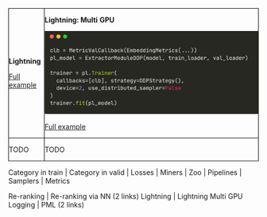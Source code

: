 <div style="overflow-x: auto;">

<table style="width: 100%; border-collapse: collapse; border-spacing: 0; margin: 0; padding: 0;">

<tr>
    <td style="border: 1px solid black; padding: 0;">

**Lightning**

[Full example](todo)

</td>

<td style="border: 1px solid black; padding: 0;">

**Lightning: Multi GPU**

[comment]: https://carbon.now.sh/?bg=rgba%28171%2C+184%2C+195%2C+1%29&t=monokai&wt=none&l=python&width=682&ds=true&dsyoff=20px&dsblur=68px&wc=true&wa=false&pv=56px&ph=56px&ln=false&fl=1&fm=Hack&fs=14px&lh=133%25&si=false&es=2x&wm=false&code=clb%2520%253D%2520MetricValCallback%28EmbeddingMetrics%28...%29%29%250Apl_model%2520%253D%2520ExtractorModuleDDP%28model%252C%2520train_loader%252C%2520val_loader%29%250A%250Atrainer%2520%253D%2520pl.Trainer%28%250A%2520%2520callbacks%253D%255Bclb%255D%252C%2520strategy%253DDDPStrategy%28%29%252C%250A%2520%2520device%253D2%252C%2520use_distributed_sampler%253DFalse%2520%2520%2520%2520%2520%2520%2520%2520%2520%2520%2520%2520%2520%2520%2520%2520%2520%2520%2520%2520%250A%29%250Atrainer.fit%28pl_model%29

![](img/ddp.png)

[Full example](todo)


</td>
</tr>
<tr>
<td style="border: 1px solid black; padding: 0;">

TODO

</td>

<td style="border: 1px solid black; padding: 0;">

TODO

</td>

</tr>

</table>

</div>

 Category in train | Category in valid | Losses | Miners | Zoo | Pipelines | Samplers | Metrics

 Re-ranking | Re-ranking via NN (2 links)
 Lightning | Lightning Multi GPU
 Logging | PML (2 links)
